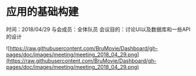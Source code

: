 # 应用的基础构建

时间：2018/04/29
与会成员：全体队员
会议目的：讨论UI以及数据库和一些API的设计

![https://raw.githubusercontent.com/BruMovie/Dashboard/gh-pages/doc/images/meeting/meeting_2018_04_29.png](https://raw.githubusercontent.com/BruMovie/Dashboard/gh-pages/doc/images/meeting/meeting_2018_04_29.png)


